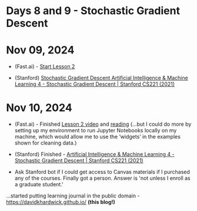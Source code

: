 # Days 8 and 9 - Stochastic Gradient Descent

# Nov 09, 2024
* (Fast.ai) - [Start Lesson 2](https://youtu.be/F4tvM4Vb3A0?si=PkG7cRwHaiYRN6tA)

* (Stanford) [Stochastic Gradient Descent Artificial Intelligence & Machine Learning 4 - Stochastic Gradient Descent | Stanford CS221 (2021)](https://youtu.be/bl2WgBLH0tI?si=kIjazz0xJv1pa0ih)

# Nov 10, 2024
* (Fast.ai) - Finished [Lesson 2 video](https://youtu.be/F4tvM4Vb3A0?si=PkG7cRwHaiYRN6tA) and [reading](https://github.com/fastai/fastbook/blob/master/02_production.ipynb) (...but I could do more by setting up my environment to run Jupyter Notebooks locally on my machine, which would allow me to use the ‘widgets’ in the examples shown for cleaning data.)

* (Stanford) Finished - [Artificial Intelligence & Machine Learning 4 - Stochastic Gradient Descent | Stanford CS221 (2021)](https://youtu.be/bl2WgBLH0tI?si=Nu1vQqYjwFM_JGh6)
* Ask Stanford bot if I could get access to Canvas materials if I purchased any of the courses. Finally got a person. Answer is 'not unless I enroll as a graduate student.'

…started putting learning journal in the public domain - https://davidkhardwick.github.io/ **(this blog!)**
